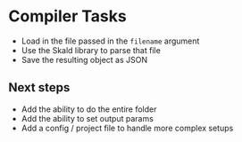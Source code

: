# Compiler Tasks

- Load in the file passed in the `filename` argument
- Use the Skald library to parse that file
- Save the resulting object as JSON

## Next steps

- Add the ability to do the entire folder
- Add the ability to set output params
- Add a config / project file to handle more complex setups